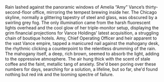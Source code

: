 Rain lashed against the panoramic windows of Amelia “Amy” Vance’s thirty-second-floor office, mirroring the tempest brewing inside her.  The Chicago skyline, normally a glittering tapestry of steel and glass, was obscured by a swirling grey fog.  The only illumination came from the harsh fluorescent lights overhead and the cool glow of her triple-monitor setup, displaying the grim financial projections for Vance Holdings’ latest acquisition, a struggling chain of boutique hotels. Amy, Chief Operating Officer and heir apparent to the vast Vance empire, tapped a manicured nail against the mahogany desk, the rhythmic clicking a counterpoint to the relentless drumming of the rain.  The mahogany itself, a deep, rich brown, seemed to absorb the light, adding to the oppressive atmosphere. The air hung thick with the scent of stale coffee and the faint, metallic tang of anxiety.  She'd been poring over these numbers for days, searching for a solution, a lifeline, but so far, she'd found nothing but red ink and the looming spectre of failure.
